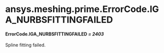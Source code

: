 # ansys.meshing.prime.ErrorCode.IGA_NURBSFITTINGFAILED



#### ErrorCode.IGA_NURBSFITTINGFAILED *= 2403*

Spline fitting failed.

<!-- !! processed by numpydoc !! -->
